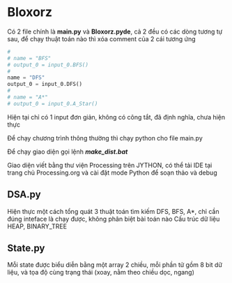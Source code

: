 # Bloxorz

Có 2 file chính là **main.py** và **Bloxorz.pyde**, cả 2 đều có các dòng tương tự sau,
để chạy thuật toán nào thì xóa comment của 2 cái tương ứng

```python
#
# name = "BFS"
# output_0 = input_0.BFS()
#
name = "DFS"
output_0 = input_0.DFS()
#
# name = "A*"
# output_0 = input_0.A_Star()
```

Hiện tại chỉ có 1 input đơn giản, không có công tắt, đã định nghĩa, chưa hiện thực

Để chạy chương trình thông thường thì chạy python cho file main.py

Để chạy giao diện gọi lệnh ***make_dist.bat***

Giao diện viết bằng thư viện Processing trên JYTHON, có thể tải IDE tại trang chủ Processing.org và cài đặt mode Python để soạn thảo và debug

## DSA.py

Hiện thực một cách tổng quát 3 thuật toán tìm kiếm DFS, BFS, A*, chỉ cần đúng inteface là chạy được, không phân biệt bài toán nào
Cấu trúc dữ liệu HEAP, BINARY_TREE

## State.py

Mỗi state được biểu diễn bằng một array 2 chiều, mỗi phần tử gồm 8 bit dữ liệu, và tọa độ cùng trạng thái (xoay, nằm theo chiều dọc, ngang)
